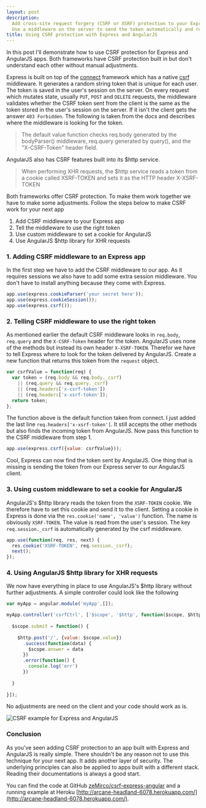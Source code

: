 ```yaml
---
layout: post
description:
  Add cross-site request forgery (CSRF or XSRF) protection to your Express and AngularJS app.
  Use a middleware on the server to send the token automatically and read it back from incoming requests.
title: Using CSRF protection with Express and AngularJS
---
```


In this post I'll demonstrate how to use CSRF protection for Express and AngularJS apps. Both frameworks have CSRF protection
built in but don't understand each other without manual adjustments.

Express is built on top of the [connect](http://www.senchalabs.org/connect/) framework which has a native [csrf](http://www.senchalabs.org/connect/csrf.html) middleware. It generates a random string token
that is unique for each user. The token is saved in the user's session on the server. On every request which mutates state,
usually `PUT`, `POST` and `DELETE` requests, the middleware validates whether the CSRF token sent from the client is the
same as the token stored in the user's session on the server. If it isn't the client gets the answer `403 Forbidden`. The following is taken from the docs and describes where the middleware is looking for the token.

> The default value function checks req.body generated by the bodyParser() middleware, req.query generated by query(), and the "X-CSRF-Token" header field.

AngularJS also has CSRF features built into its $http service.

> When performing XHR requests, the $http service reads a token from a cookie called XSRF-TOKEN and sets it as the HTTP header X-XSRF-TOKEN

Both frameworks offer CSRF protection. To make them work together we have to make some adjustments. Follow the steps below to make CSRF work for your next app

1. Add CSRF middleware to your Express app
2. Tell the middleware to use the right token
3. Use custom middleware to set a cookie for AngularJS
4. Use AngularJS $http library for XHR requests

### 1. Adding CSRF middleware to an Express app

In the first step we have to add the CSRF middleware to our app. As it requires sessions we also have to 
add some extra session middleware. You don't have to install anything because they come with Express.

```js
app.use(express.cookieParser('your secret here'));
app.use(express.cookieSession());
app.use(express.csrf());
```

### 2. Telling CSRF middleware to use the right token

As mentioned earlier the default CSRF middleware looks in `req.body`, `req.query` and the `X-CSRF-Token` header for the token.
AngularJS uses none of the methods but instead its own header `X-XSRF-TOKEN`. Therefor we have to tell Express where to look
for the token delivered by AngularJS. Create a new function that returns this token from the `request` object.

```js
var csrfValue = function(req) {
  var token = (req.body && req.body._csrf)
    || (req.query && req.query._csrf)
    || (req.headers['x-csrf-token'])
    || (req.headers['x-xsrf-token']);
  return token;
};
```

The function above is the default function taken from connect. I just added the last line `req.headers['x-xsrf-token']`.
It still accepts the other methods but also finds the incoming token from AngularJS. Now pass this function to the CSRF middleware from step 1.

```js
app.use(express.csrf({value: csrfValue}));
```

Cool, Express can now find the token sent by AngularJS. One thing that is missing is sending the token from our Express server
to our AngularJS client.

### 3. Using custom middleware to set a cookie for AngularJS

AngularJS's $http library reads the token from the `XSRF-TOKEN` cookie. We therefore have to set this cookie and send it to 
the client. Setting a cookie in Express is done via the `res.cookie('name', 'value')` function. The name is obviously `XSRF-TOKEN`.
The value is read from the user's session. The key `req.session._csrf` is automatically generated by the csrf middleware. 

```js
app.use(function(req, res, next) {
  res.cookie('XSRF-TOKEN', req.session._csrf);
  next();
});
```

### 4. Using AngularJS $http library for XHR requests

We now have everything in place to use AngularJS's $http library without further adjustments. A simple
controller could look like the following

```js
var myApp = angular.module('myApp',[]);

myApp.controller('csrfCtrl', ['$scope', '$http', function($scope, $http) { 
      
  $scope.submit = function() {
    
    $http.post('/', {value: $scope.value})
      .success(function(data) {
        $scope.answer = data
      })
      .error(function() {
        console.log('err')
      })
    
  }
  
}]);
```

No adjustments are need on the client and your code should work as is.

![CSRF example for Express and AngularJS](https://s3.amazonaws.com/mircozeiss.com/csrf-express-angular.png)

### Conclusion

As you've seen adding CSRF protection to an app built with Express and AngularJS is really simple. There shouldn't be
any reason not to use this technique for your next app. It adds another layer of security. The underlying principles can also
be applied to apps built with a different stack. Reading their documentations is always a good start.

You can find the code at GitHub [zeMirco/csrf-express-angular](https://github.com/zeMirco/csrf-express-angular) and a running example at Heroku [http://arcane-headland-6078.herokuapp.com/](http://arcane-headland-6078.herokuapp.com/).